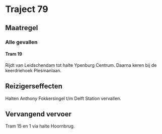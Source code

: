 # Traject 79
## Maatregel
### Alle gevallen

#### Tram 19
Rijdt van Leidschendam tot halte Ypenburg Centrum. Daarna keren bij de keerdriehoek Plesmanlaan.

## Reizigerseffecten
Halten Anthony Fokkersingel t/m Delft Station vervallen.

## Vervangend vervoer
Tram 15 en 1 via halte Hoornbrug.
